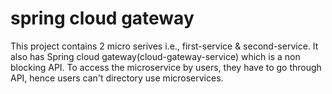 # spring cloud gateway

This project contains 2 micro serives i.e., first-service & second-service. It also has Spring cloud gateway(cloud-gateway-service) which is a non blocking API.
To access the microservice by users, they have to go through API, hence users can't directory use microservices.
